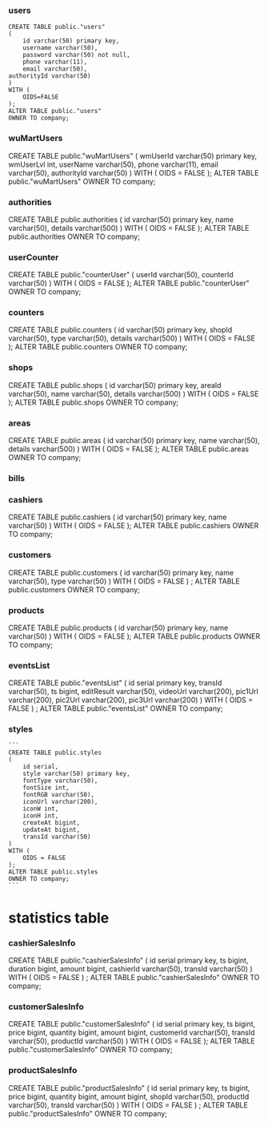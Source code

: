 ### users

    CREATE TABLE public."users"
    (
        id varchar(50) primary key,
        username varchar(50),
        password varchar(50) not null,
        phone varchar(11),
        email varchar(50),
	authorityId varchar(50)
    )
    WITH (
        OIDS=FALSE
    );
    ALTER TABLE public."users"
    OWNER TO company;



### wuMartUsers

CREATE TABLE public."wuMartUsers"
(
    wmUserId varchar(50) primary key,
    wmUserLvl int,
    userName varchar(50),
    phone varchar(11),
    email varchar(50),
    authorityId varchar(50)
) 
WITH (
  OIDS = FALSE
);
ALTER TABLE public."wuMartUsers"
  OWNER TO company;



### authorities

CREATE TABLE public.authorities
(
    id varchar(50) primary key,
    name varchar(50),
    details varchar(500)
) 
WITH (
    OIDS = FALSE
);
ALTER TABLE public.authorities
  OWNER TO company;



### userCounter

CREATE TABLE public."counterUser"
(
    userId varchar(50),
    counterId varchar(50)
) 
WITH (
  OIDS = FALSE
);
ALTER TABLE public."counterUser"
  OWNER TO company;



### counters

CREATE TABLE public.counters
(
    id varchar(50) primary key,
    shopId varchar(50),
    type varchar(50),
    details varchar(500)
) 
WITH (
  OIDS = FALSE
);
ALTER TABLE public.counters
  OWNER TO company;



### shops

CREATE TABLE public.shops
(
    id varchar(50) primary key,
    areaId varchar(50),
    name varchar(50),
    details varchar(500)
) 
WITH (
  OIDS = FALSE
);
ALTER TABLE public.shops
  OWNER TO company;



### areas

CREATE TABLE public.areas
(
    id varchar(50) primary key,
    name varchar(50),
    details varchar(500)
) 
WITH (
  OIDS = FALSE
);
ALTER TABLE public.areas
  OWNER TO company;


### bills



### cashiers

CREATE TABLE public.cashiers
(
    id varchar(50) primary key,
    name varchar(50)
) 
WITH (
  OIDS = FALSE
);
ALTER TABLE public.cashiers
  OWNER TO company;



### customers

CREATE TABLE public.customers
(
    id varchar(50) primary key,
    name varchar(50),
    type varchar(50)
) 
WITH (
  OIDS = FALSE
)
;
ALTER TABLE public.customers
  OWNER TO company;




### products

CREATE TABLE public.products
(
    id varchar(50) primary key,
    name varchar(50)
) 
WITH (
  OIDS = FALSE
);
ALTER TABLE public.products
  OWNER TO company;



### eventsList

CREATE TABLE public."eventsList"
(
    id serial primary key,
    transId varchar(50),
    ts bigint,
    editResult varchar(50),
    videoUrl varchar(200),
    pic1Url varchar(200),
    pic2Url varchar(200),
    pic3Url varchar(200)
) 
WITH (
  OIDS = FALSE
)
;
ALTER TABLE public."eventsList"
  OWNER TO company;



### styles 

    ```
    CREATE TABLE public.styles
    (
        id serial,
        style varchar(50) primary key,
        fontType varchar(50),
        fontSize int,
        fontRGB varchar(50),
        iconUrl varchar(200),
        iconW int,
        iconH int,
        createAt bigint,
        updateAt bigint,
        transId varchar(50)
    ) 
    WITH (
        OIDS = FALSE
    );
    ALTER TABLE public.styles
    OWNER TO company;
    ```



# statistics table

### cashierSalesInfo

CREATE TABLE public."cashierSalesInfo"
(
    id serial primary key,
    ts bigint,
    duration bigint,
    amount bigint,
    cashierId varchar(50),
    transId varchar(50)
) 
WITH (
  OIDS = FALSE
)
;
ALTER TABLE public."cashierSalesInfo"
  OWNER TO company;



### customerSalesInfo

CREATE TABLE public."customerSalesInfo"
(
    id serial primary key,
    ts bigint,
    price bigint,
    quantity bigint,
    amount bigint,
    customerId varchar(50),
    transId varchar(50),
    productId varchar(50)
) 
WITH (
  OIDS = FALSE
);
ALTER TABLE public."customerSalesInfo"
  OWNER TO company;



### productSalesInfo

CREATE TABLE public."productSalesInfo"
(
    id serial primary key,
    ts bigint,
    price bigint,
    quantity bigint,
    amount bigint,
    shopId varchar(50),
    productId varchar(50),
    transId varchar(50)
) 
WITH (
  OIDS = FALSE
)
;
ALTER TABLE public."productSalesInfo"
  OWNER TO company;
